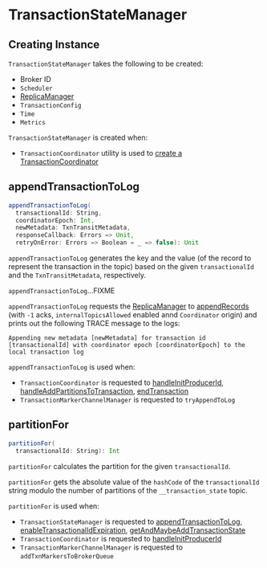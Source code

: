 # TransactionStateManager

## Creating Instance

`TransactionStateManager` takes the following to be created:

* <span id="brokerId"> Broker ID
* <span id="scheduler"> `Scheduler`
* <span id="replicaManager"> [ReplicaManager](ReplicaManager.md)
* <span id="config"> `TransactionConfig`
* <span id="time"> `Time`
* <span id="metrics"> `Metrics`

`TransactionStateManager` is created when:

* `TransactionCoordinator` utility is used to [create a TransactionCoordinator](TransactionCoordinator.md#apply)

## <span id="appendTransactionToLog"> appendTransactionToLog

```scala
appendTransactionToLog(
  transactionalId: String,
  coordinatorEpoch: Int,
  newMetadata: TxnTransitMetadata,
  responseCallback: Errors => Unit,
  retryOnError: Errors => Boolean = _ => false): Unit
```

`appendTransactionToLog` generates the key and the value (of the record to represent the transaction in the topic) based on the given `transactionalId` and the `TxnTransitMetadata`, respectively.

`appendTransactionToLog`...FIXME

`appendTransactionToLog` requests the [ReplicaManager](#replicaManager) to [appendRecords](ReplicaManager.md#appendRecords) (with `-1` acks, `internalTopicsAllowed` enabled annd `Coordinator` origin) and prints out the following TRACE message to the logs:

```text
Appending new metadata [newMetadata] for transaction id [transactionalId] with coordinator epoch [coordinatorEpoch] to the local transaction log
```

`appendTransactionToLog` is used when:

* `TransactionCoordinator` is requested to [handleInitProducerId](TransactionCoordinator.md#handleInitProducerId), [handleAddPartitionsToTransaction](TransactionCoordinator.md#handleAddPartitionsToTransaction), [endTransaction](TransactionCoordinator.md#endTransaction)
* `TransactionMarkerChannelManager` is requested to `tryAppendToLog`

## <span id="partitionFor"> partitionFor

```scala
partitionFor(
  transactionalId: String): Int
```

`partitionFor` calculates the partition for the given `transactionalId`.

`partitionFor` gets the absolute value of the `hashCode` of the `transactionalId` string modulo the number of partitions of the `__transaction_state` topic.

`partitionFor` is used when:

* `TransactionStateManager` is requested to [appendTransactionToLog](#appendTransactionToLog), [enableTransactionalIdExpiration](#enableTransactionalIdExpiration), [getAndMaybeAddTransactionState](#getAndMaybeAddTransactionState)
* `TransactionCoordinator` is requested to [handleInitProducerId](TransactionCoordinator.md#handleInitProducerId)
* `TransactionMarkerChannelManager` is requested to `addTxnMarkersToBrokerQueue`
